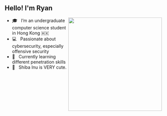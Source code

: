 ## **Hello! I'm Ryan**
  
<img align="right" width="300" height="300" src="https://github.com/Johnchauyu/johnchauyu/blob/main/Shiba.gif" width="45%" height="45%"/>

- 🎓 &nbsp; I’m an undergraduate computer science student in Hong Kong 🇭🇰
- 💻 &nbsp; Passionate about cybersecurity, especially offensive security
- 🌱 &nbsp; Currently learning different penetration skills
- 🐶 &nbsp; Shiba Inu is VERY cute.
<!--
**Johnchauyu/johnchauyu** is a ✨ _special_ ✨ repository because its `README.md` (this file) appears on your GitHub profile.

Here are some ideas to get you started:

- 🔭 I’m currently working on ...
- 🌱 I’m currently learning ...
- 👯 I’m looking to collaborate on ...
- 🤔 I’m looking for help with ...
- 💬 Ask me about ...
- 📫 How to reach me: ...
- 😄 Pronouns: ...
- ⚡ Fun fact: ...
-->
